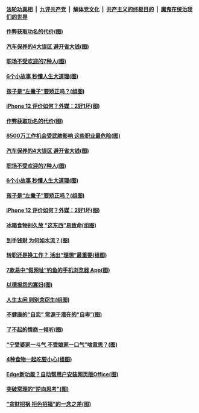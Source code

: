 

####  [法轮功真相](../../../../basic/blob/master/README.md?t=10241302) &nbsp;|&nbsp; [九评共产党](../../../../9ping.md/blob/master/README.md?t=10241302) &nbsp;|&nbsp; [解体党文化](../../../../jtdwh.md/blob/master/README.md?t=10241302)  &nbsp;|&nbsp; [共产主义的终极目的](../../../../gczydzjmd.md/blob/master/README.md?t=10241302) &nbsp;|&nbsp; [魔鬼在统治我们的世界](../../../../mgztzwmdsj.md/blob/master/README.md?t=10241302) 

#### [作弊获取功名的代价(图)](../pages/p8/949874.md?t=10241302) 

#### [汽车保养的4大误区 避开省大钱(图)](../pages/p8/950147.md?t=10241302) 

#### [职场不受欢迎的7种人(图)](../pages/p8/950137.md?t=10241302) 

#### [6个小故事 秒懂人生大道理(图)](../pages/p8/949858.md?t=10241302) 

#### [孩子是“左撇子”要矫正吗？(组图)](../pages/p8/950044.md?t=10241302) 

#### [iPhone 12 评价如何？外媒：2好1坏(图)](../pages/p8/950034.md?t=10241302) 

#### [作弊获取功名的代价(图)](../pages/p8/949874.md?t=10241302) 

#### [8500万工作机会受武肺影响 这些职业最危险(图)](../pages/p8/950167.md?t=10241302) 

#### [汽车保养的4大误区 避开省大钱(图)](../pages/p8/950147.md?t=10241302) 

#### [职场不受欢迎的7种人(图)](../pages/p8/950137.md?t=10241302) 

#### [6个小故事 秒懂人生大道理(图)](../pages/p8/949858.md?t=10241302) 

#### [孩子是“左撇子”要矫正吗？(组图)](../pages/p8/950044.md?t=10241302) 

#### [iPhone 12 评价如何？外媒：2好1坏(图)](../pages/p8/950034.md?t=10241302) 

#### [冰箱食物别久放 “这东西”易致命(组图)](../pages/p8/949939.md?t=10241302) 

#### [到手钱财 为何如水流？(图)](../pages/p8/949390.md?t=10241302) 

#### [转职还是换工作？ 活出“理想”最重要(组图)](../pages/p8/947355.md?t=10241302) 

#### [7款易中“假网址”钓鱼的手机浏览器 App(图)](../pages/p8/949854.md?t=10241302) 

#### [以德报怨的寡妇(图)](../pages/p8/949469.md?t=10241302) 

#### [人生太闲 则别念窃生(组图)](../pages/p8/949860.md?t=10241302) 

#### [不健康的“自恋” 常源于潜在的“自卑”(图)](../pages/p8/947349.md?t=10241302) 

#### [了不起的情商－倾听(图)](../pages/p8/949810.md?t=10241302) 

#### [“宁受婆家一斗气 不受娘家一口气”啥意思？(图)](../pages/p8/949722.md?t=10241302) 

#### [4种食物一起吃要小心(组图)](../pages/p8/949545.md?t=10241302) 

#### [Edge新功能？自动帮用户安装网页版Office(图)](../pages/p8/949716.md?t=10241302) 

#### [突破常理的“逆向思考”(图)](../pages/p8/949384.md?t=10241302) 

#### [“贪财招祸 拒色招福”的一念之差(图)](../pages/p8/949638.md?t=10241302) 

